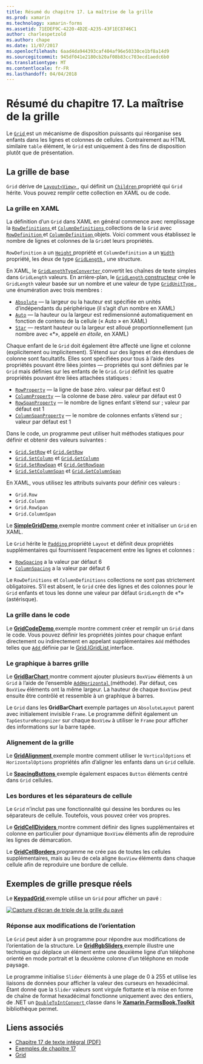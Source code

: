 ```yaml
---
title: Résumé du chapitre 17. La maîtrise de la grille
ms.prod: xamarin
ms.technology: xamarin-forms
ms.assetid: 71EDEF9C-4220-4D2E-A235-43F1EC8746C1
author: charlespetzold
ms.author: chape
ms.date: 11/07/2017
ms.openlocfilehash: 6aad4da944393caf404af96e50330ce1bf8a14d9
ms.sourcegitcommit: 945df041e2180cb20af08b83cc703ecd1aedc6b0
ms.translationtype: MT
ms.contentlocale: fr-FR
ms.lasthandoff: 04/04/2018
---
```

# <a name="summary-of-chapter-17-mastering-the-grid"></a>Résumé du chapitre 17. La maîtrise de la grille

Le [ `Grid` ](https://developer.xamarin.com/api/type/Xamarin.Forms.Grid/) est un mécanisme de disposition puissants qui réorganise ses enfants dans les lignes et colonnes de cellules. Contrairement au HTML similaire `table` élément, le `Grid` est uniquement à des fins de disposition plutôt que de présentation.

## <a name="the-basic-grid"></a>La grille de base

`Grid` dérive de [ `Layout<View>` ](https://developer.xamarin.com/api/type/Xamarin.Forms.Layout%3CT%3E/), qui définit un [ `Children` ](https://developer.xamarin.com/api/property/Xamarin.Forms.Layout%3CT%3E.Children/) propriété qui `Grid` hérite. Vous pouvez remplir cette collection en XAML ou de code.

### <a name="the-grid-in-xaml"></a>La grille en XAML

La définition d’un `Grid` dans XAML en général commence avec remplissage la [ `RowDefinitions` ](https://developer.xamarin.com/api/property/Xamarin.Forms.Grid.RowDefinitions/) et [ `ColumnDefinitions` ](https://developer.xamarin.com/api/property/Xamarin.Forms.Grid.ColumnDefinitions/) collections de la `Grid` avec [ `RowDefinition` ](https://developer.xamarin.com/api/type/Xamarin.Forms.RowDefinition/) et [ `ColumnDefinition` ](https://developer.xamarin.com/api/type/Xamarin.Forms.ColumnDefinition/) objets. Voici comment vous établissez le nombre de lignes et colonnes de la `Grid`et leurs propriétés.

`RowDefinition` a un [ `Height` ](https://developer.xamarin.com/api/property/Xamarin.Forms.RowDefinition.Height/) propriété et `ColumnDefinition` a un [ `Width` ](https://developer.xamarin.com/api/property/Xamarin.Forms.ColumnDefinition.Width/) propriété, les deux de type [ `GridLength` ](https://developer.xamarin.com/api/type/Xamarin.Forms.GridLength/), une structure.

En XAML, le [ `GridLengthTypeConverter` ](https://developer.xamarin.com/api/type/Xamarin.Forms.GridLengthTypeConverter/) convertit les chaînes de texte simples dans `GridLength` valeurs. En arrière-plan, le [ `GridLength` constructeur](https://developer.xamarin.com/api/constructor/Xamarin.Forms.GridLength.GridLength/p/System.Double/Xamarin.Forms.GridUnitType/) crée le `GridLength` valeur basée sur un nombre et une valeur de type [ `GridUnitType` ](https://developer.xamarin.com/api/type/Xamarin.Forms.GridUnitType/), une énumération avec trois membres :

- [`Absolute`](https://developer.xamarin.com/api/field/Xamarin.Forms.GridUnitType.Absolute/) &mdash; la largeur ou la hauteur est spécifiée en unités d’indépendants du périphérique (il s’agit d’un nombre en XAML)
- [`Auto`](https://developer.xamarin.com/api/field/Xamarin.Forms.GridUnitType.Auto/) &mdash; la hauteur ou la largeur est redimensionné automatiquement en fonction de contenu de la cellule (« Auto » en XAML)
- [`Star`](https://developer.xamarin.com/api/field/Xamarin.Forms.GridUnitType.Star/) &mdash; restant hauteur ou la largeur est alloué proportionnellement (un nombre avec «\*», appelé *en étoile*, en XAML)

Chaque enfant de le `Grid` doit également être affecté une ligne et colonne (explicitement ou implicitement). S’étend sur des lignes et des étendues de colonne sont facultatifs. Elles sont spécifiées pour tous à l’aide des propriétés pouvant être liées jointes &mdash; propriétés qui sont définies par le `Grid` mais définies sur les enfants de le `Grid`. `Grid` définit les quatre propriétés pouvant être liées attachées statiques :

- [`RowProperty`](https://developer.xamarin.com/api/field/Xamarin.Forms.Grid.RowProperty/) &mdash; la ligne de base zéro. valeur par défaut est 0
- [`ColumnProperty`](https://developer.xamarin.com/api/field/Xamarin.Forms.Grid.ColumnProperty/) &mdash; la colonne de base zéro. valeur par défaut est 0
- [`RowSpanProperty`](https://developer.xamarin.com/api/field/Xamarin.Forms.Grid.RowSpanProperty/) &mdash; le nombre de lignes enfant s’étend sur ; valeur par défaut est 1
- [`ColumnSpanProperty`](https://developer.xamarin.com/api/field/Xamarin.Forms.Grid.ColumnSpanProperty/) &mdash; le nombre de colonnes enfants s’étend sur ; valeur par défaut est 1

Dans le code, un programme peut utiliser huit méthodes statiques pour définir et obtenir des valeurs suivantes :

- [`Grid.SetRow`](https://developer.xamarin.com/api/member/Xamarin.Forms.Grid.SetRow/p/Xamarin.Forms.BindableObject/System.Int32/) et [`Grid.GetRow`](https://developer.xamarin.com/api/member/Xamarin.Forms.Grid.GetRow/p/Xamarin.Forms.BindableObject/)
- [`Grid.SetColumn`](https://developer.xamarin.com/api/member/Xamarin.Forms.Grid.SetColumn/p/Xamarin.Forms.BindableObject/System.Int32/) et [`Grid.GetColumn`](https://developer.xamarin.com/api/member/Xamarin.Forms.Grid.GetColumn/p/Xamarin.Forms.BindableObject/)
- [`Grid.SetRowSpan`](https://developer.xamarin.com/api/member/Xamarin.Forms.Grid.SetRowSpan/p/Xamarin.Forms.BindableObject/System.Int32/) et [`Grid.GetRowSpan`](https://developer.xamarin.com/api/member/Xamarin.Forms.Grid.GetRowSpan/p/Xamarin.Forms.BindableObject/)
- [`Grid.SetColumnSpan`](https://developer.xamarin.com/api/member/Xamarin.Forms.Grid.SetColumnSpan/p/Xamarin.Forms.BindableObject/System.Int32/) et [`Grid.GetColumnSpan`](https://developer.xamarin.com/api/member/Xamarin.Forms.Grid.GetColumnSpan/p/Xamarin.Forms.BindableObject/)

En XAML, vous utilisez les attributs suivants pour définir ces valeurs :

- `Grid.Row`
- `Grid.Column`
- `Grid.RowSpan`
- `Grid.ColumnSpan`

Le [ **SimpleGridDemo** ](https://github.com/xamarin/xamarin-forms-book-samples/tree/master/Chapter17/SimpleGridDemo) exemple montre comment créer et initialiser un `Grid` en XAML.

Le `Grid` hérite le [ `Padding` ](https://developer.xamarin.com/api/property/Xamarin.Forms.Layout.Padding/) propriété `Layout` et définit deux propriétés supplémentaires qui fournissent l’espacement entre les lignes et colonnes :

- [`RowSpacing`](https://developer.xamarin.com/api/property/Xamarin.Forms.Grid.RowSpacing/) a la valeur par défaut 6
- [`ColumnSpacing`](https://developer.xamarin.com/api/property/Xamarin.Forms.Grid.ColumnSpacing/) a la valeur par défaut 6

Le `RowDefinitions` et `ColumnDefinitions` collections ne sont pas strictement obligatoires. S’il est absent, le `Grid` crée des lignes et des colonnes pour le `Grid` enfants et tous les donne une valeur par défaut `GridLength` de «\*» (astérisque).

### <a name="the-grid-in-code"></a>La grille dans le code

Le [ **GridCodeDemo** ](https://github.com/xamarin/xamarin-forms-book-samples/tree/master/Chapter17/GridCodeDemo) exemple montre comment créer et remplir un `Grid` dans le code. Vous pouvez définir les propriétés jointes pour chaque enfant directement ou indirectement en appelant supplémentaires `Add` méthodes telles que [ `Add` ](https://developer.xamarin.com/api/member/Xamarin.Forms.Grid+IGridList%3CT%3E.Add/p/Xamarin.Forms.View/System.Int32/System.Int32/System.Int32/System.Int32/) définie par le [Grid.IGridList<T> ](https://developer.xamarin.com/api/type/Xamarin.Forms.Grid+IGridList%3CT%3E/) interface.

### <a name="the-grid-bar-chart"></a>Le graphique à barres grille

Le [ **GridBarChart** ](https://github.com/xamarin/xamarin-forms-book-samples/tree/master/Chapter17/GridBarChart) montre comment ajouter plusieurs `BoxView` éléments à un `Grid` à l’aide de l’ensemble [ `AddHorizontal` ](https://developer.xamarin.com/api/member/Xamarin.Forms.Grid+IGridList%3CT%3E.AddHorizontal/p/System.Collections.Generic.IEnumerable%7BXamarin.Forms.View%7D/) (méthode). Par défaut, ces `BoxView` éléments ont la même largeur. La hauteur de chaque `BoxView` peut ensuite être contrôlé et ressemble à un graphique à barres.

Le `Grid` dans les **GridBarChart** exemple partages un `AbsoluteLayout` parent avec initialement invisible `Frame`. Le programme définit également un `TapGestureRecognizer` sur chaque `BoxView` à utiliser le `Frame` pour afficher des informations sur la barre tapée.

### <a name="alignment-in-the-grid"></a>Alignement de la grille

Le [ **GridAlignment** ](https://github.com/xamarin/xamarin-forms-book-samples/tree/master/Chapter17/GridAlignment) exemple montre comment utiliser le `VerticalOptions` et `HorizontalOptions` propriétés afin d’aligner les enfants dans un `Grid` cellule.

Le [ **SpacingButtons** ](https://github.com/xamarin/xamarin-forms-book-samples/tree/master/Chapter17/SpacingButtons) exemple également espaces `Button` éléments centré dans `Grid` cellules.

### <a name="cell-dividers-and-borders"></a>Les bordures et les séparateurs de cellule

Le `Grid` n’inclut pas une fonctionnalité qui dessine les bordures ou les séparateurs de cellule. Toutefois, vous pouvez créer vos propres.

Le [ **GridCellDividers** ](https://github.com/xamarin/xamarin-forms-book-samples/tree/master/Chapter17/GridCellDividers) montre comment définir des lignes supplémentaires et colonne en particulier pour dynamique `BoxView` éléments afin de reproduire les lignes de démarcation.

Le [ **GridCellBorders** ](https://github.com/xamarin/xamarin-forms-book-samples/tree/master/Chapter17/GridCellBorders) programme ne crée pas de toutes les cellules supplémentaires, mais au lieu de cela aligne `BoxView` éléments dans chaque cellule afin de reproduire une bordure de cellule.

## <a name="almost-real-life-grid-examples"></a>Exemples de grille presque réels

Le [ **KeypadGrid** ](https://github.com/xamarin/xamarin-forms-book-samples/tree/master/Chapter17/KeypadGrid) exemple utilise un `Grid` pour afficher un pavé :

[![Capture d’écran de triple de la grille du pavé](images/ch17fg12-small.png "pavé grille")](images/ch17fg12-large.png#lightbox "pavé grille")

### <a name="responding-to-orientation-changes"></a>Réponse aux modifications de l’orientation

Le `Grid` peut aider à un programme pour répondre aux modifications de l’orientation de la structure. Le [ **GridRgbSliders** ](https://github.com/xamarin/xamarin-forms-book-samples/tree/master/Chapter17/GridRgbSliders) exemple illustre une technique qui déplace un élément entre une deuxième ligne d’un téléphone orienté en mode portrait et la deuxième colonne d’un téléphone en mode paysage.

Le programme initialise `Slider` éléments à une plage de 0 à 255 et utilise les liaisons de données pour afficher la valeur des curseurs en hexadécimal. Étant donné que la `Slider` valeurs sont virgule flottante et la mise en forme de chaîne de format hexadécimal fonctionne uniquement avec des entiers, de .NET un [ `DoubleToIntConvert` ](https://github.com/xamarin/xamarin-forms-book-samples/blob/master/Libraries/Xamarin.FormsBook.Toolkit/Xamarin.FormsBook.Toolkit/DoubleToIntConverter.cs) classe dans le [ **Xamarin.FormsBook.Toolkit** ](https://github.com/xamarin/xamarin-forms-book-samples/tree/master/Libraries/Xamarin.FormsBook.Toolkit) bibliothèque permet.



## <a name="related-links"></a>Liens associés

- [Chapitre 17 de texte intégral (PDF)](https://download.xamarin.com/developer/xamarin-forms-book/XamarinFormsBook-Ch17-Apr2016.pdf)
- [Exemples de chapitre 17](https://github.com/xamarin/xamarin-forms-book-samples/tree/master/Chapter17)
- [Grid](~/xamarin-forms/user-interface/layouts/grid.md)
